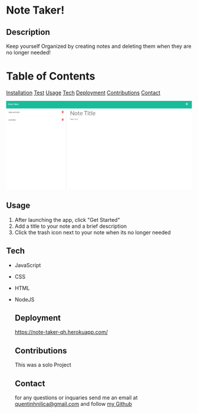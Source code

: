 # Note Taker!

  ## Description
  Keep yourself Organized by creating notes and deleting them when they are no longer needed!

  # Table of Contents
 [Installation](#install)
 [Test](#test)
 [Usage](#usage)
 [Tech](#tech)
 [Deployment](#deployment)
 [](#license)
 [Contributions](#contributions)
 [Contact](#contact)

![image](note-taker.png)
  

  ## Usage
  1. After launching the app, click "Get Started"
  2. Add a title to your note and a brief description
  3. Click the trash icon next to your note when its no longer needed

  ## Tech
  - JavaScript
- CSS
- HTML
- NodeJS

  ## Deployment
  https://note-taker-qh.herokuapp.com/

  

  ## Contributions
  This was a solo Project
  
  ## Contact
  for any questions or inquaries send me an email at quentinhnilica@gmail.com and follow [my Github](https://www.github.com/quentinhnilica)
